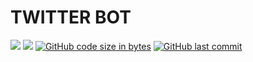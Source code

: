 <h1>TWITTER BOT</h1>

[<img src="https://www.thehackingproject.org/assets/favicon/favicon-32x32-804b12d1c41c60fe721477b7c3b0a32811dc610580dd40ac92f1cc04cbd05ca4.png">](https://www.thehackingproject.org) <img src="https://img.shields.io/badge/language-RUBY-red">  [![GitHub code size in bytes](https://img.shields.io/github/languages/code-size/antcrn/twitter_bot.svg?logo=git&style=social&logoColor=teal)](https://github.com/antcrn/) [![GitHub last commit](https://img.shields.io/github/last-commit/antcrn/twitter_bot.svg?logo=github&style=social)](https://github.com/antcrn/)


